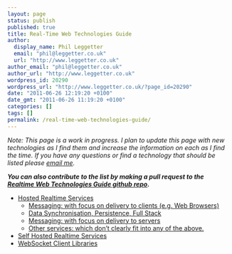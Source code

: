 ```yaml
---
layout: page
status: publish
published: true
title: Real-Time Web Technologies Guide
author:
  display_name: Phil Leggetter
  email: "phil@leggetter.co.uk"
  url: "http://www.leggetter.co.uk"
author_email: "phil@leggetter.co.uk"
author_url: "http://www.leggetter.co.uk"
wordpress_id: 20290
wordpress_url: "http://www.leggetter.co.uk/?page_id=20290"
date: "2011-06-26 12:19:20 +0100"
date_gmt: "2011-06-26 11:19:20 +0100"
categories: []
tags: []
permalink: /real-time-web-technologies-guide/
---
```


<p><em>Note: This page is a work in progress. I plan to update this page with new technologies as I find them and increase the information on each as I find the time. If you have any questions or find a technology that should be listed please <a href="mailto:phil@leggetter.co.uk?subject=Real-Time Technology Guide">email me</a>.</em></p>
<p><strong><em>You can also contribute to the list by making a pull request to the <a href="https://github.com/leggetter/realtime-web-technologies-guide">Realtime Web Technologies Guide github repo</a>.</em></strong></p>
<ul class="toc">
<li><a href="#hosted-services">Hosted Realtime Services</a>
<ul>
<li><a href="#hosted-client">Messaging: with focus on delivery to clients (e.g. Web Browsers)</a></li>
<li><a href="#hosted-data-sync">Data Synchronisation, Persistence, Full Stack</a></li>
<li><a href="#hosted-servers">Messaging: with focus on delivery to servers</a></li>
<li><a href="#hosted-other">Other services: which don&#8217;t clearly fit into any of the above.</a></li>
</ul>
</li>
<li><a href="#self-hosted">Self Hosted Realtime Services</a></li>
<li><a href="#websocket-client-libraries">WebSocket Client Libraries</a></li>
</ul>
<p><!-- RTWTG --></p>
